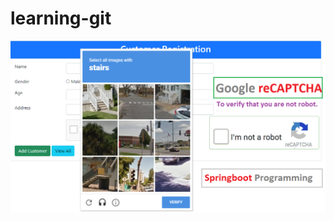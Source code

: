 # learning-git



![](https://github.com/abdamah/Springboot-GooglereCAPTCHA/blob/main/GoogleCaptchaApp/recaptcha.png)
